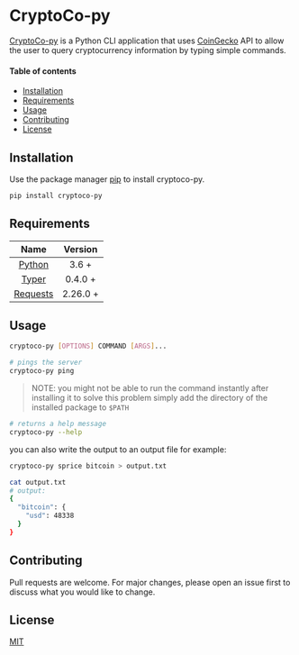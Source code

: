 

# CryptoCo-py

[CryptoCo-py](https://github.com/Edmain1/CryptoCo-py) is a Python CLI application that uses [CoinGecko](https://www.coingecko.com/en/api) API to allow the user to query cryptocurrency information
by typing simple commands.

#### Table of contents
- [Installation](#installation)
- [Requirements](#requirements)
- [Usage](#usage)
- [Contributing](#contributing)
- [License](#license)

## Installation

Use the package manager [pip](https://pip.pypa.io/en/stable/) to install cryptoco-py.

```bash
pip install cryptoco-py
```
## Requirements
| Name      | Version |
| :-----------: | :-----------: |
| [Python](https://www.python.org/)      | 3.6 +       |
| [Typer](https://typer.tiangolo.com/)   | 0.4.0 +        |
| [Requests](https://docs.python-requests.org/en/latest/) | 2.26.0 +        |


## Usage

```bash
cryptoco-py [OPTIONS] COMMAND [ARGS]...
```

```bash
# pings the server
cryptoco-py ping
```

>NOTE: you might not be able to run the command instantly after installing it
>to solve this problem simply add the directory of the installed package to ```$PATH```

```bash
# returns a help message
cryptoco-py --help
```
you can also write the output to an output file for example:
```bash
cryptoco-py sprice bitcoin > output.txt

cat output.txt
# output:
{
  "bitcoin": {
    "usd": 48338
  }
}

```

## Contributing
Pull requests are welcome. For major changes, please open an issue first to discuss what you would like to change.

## License
[MIT](https://choosealicense.com/licenses/mit/)
